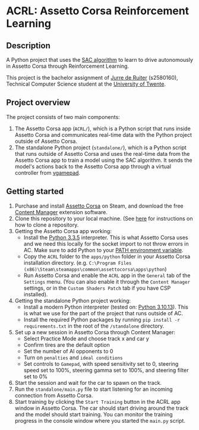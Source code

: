 # ACRL: Assetto Corsa Reinforcement Learning

## Description

A Python project that uses the [SAC algorithm](https://arxiv.org/abs/1801.01290) to learn to drive autonomously in Assetto Corsa through Reinforcement Learning.

This project is the bachelor assignment of [Jurre de Ruiter](https://www.jurre.me/) (s2580160), Technical Computer Science student at the [University of Twente](https://www.utwente.nl/en/).

## Project overview

The project consists of two main components:

1. The Assetto Corsa app (`ACRL/`), which is a Python script that runs inside Assetto Corsa and communicates real-time data with the Python project outside of Assetto Corsa.
2. The standalone Python project (`standalone/`), which is a Python script that runs outside of Assetto Corsa and uses the real-time data from the Assetto Corsa app to train a model using the SAC algorithm. It sends the model's actions back to the Assetto Corsa app through a virtual controller from [vgamepad](https://pypi.org/project/vgamepad/).

## Getting started

1. Purchase and install [Assetto Corsa](https://store.steampowered.com/app/244210/Assetto_Corsa/) on Steam, and download the free [Content Manager](https://assettocorsa.club/content-manager.html) extension software.
2. Clone this repository to your local machine. (See [here](https://help.github.com/en/articles/cloning-a-repository) for instructions on how to clone a repository.
3. Getting the Assetto Corsa app working:
    - Install the [Python 3.3.5](https://www.python.org/downloads/release/python-335/) interpreter. This is what Assetto Corsa uses and we need this locally for the socket import to not throw errors in AC. Make sure to add Python to your [PATH environment variable](https://www.pythoncentral.io/add-python-to-path-python-is-not-recognized-as-an-internal-or-external-command/).
    - Copy the `ACRL` folder to the `apps/python` folder in your Assetto Corsa installation directory. (e.g. `C:\Program Files (x86)\Steam\steamapps\common\assettocorsa\apps\python`)
    - Run Assetto Corsa and enable the `ACRL` app in the `General` tab of the `Settings` menu. (You can also enable it through the `Content Manager` settings, or in the `Custom Shaders Patch` tab if you have CSP installed).
4. Getting the standalone Python project working:
    - Install a modern Python interpreter (tested on: [Python 3.10.13](https://www.python.org/downloads/release/python-31013/)). This is what we use for the part of the project that runs outside of AC.
    - Install the required Python packages by running `pip install -r requirements.txt` in the root of the `/standalone` directory.
5. Set up a new session in Assetto Corsa through Content Manager:
    - Select Practice Mode and choose track x and car y
    - Confirm tires are the default option
    - Set the number of AI opponents to 0
    - Turn on `penalties` and `ideal conditions`
    - Set controls to `Gamepad`, with speed sensitivity set to 0, steering speed set to 100%, steering gamma set to 100%, and steering filter set to 0%
6. Start the session and wait for the car to spawn on the track.
7. Run the `standalone/main.py` file to start listening for an incoming connection from Assetto Corsa.
8. Start training by clicking the `Start Training` button in the ACRL app window in Assetto Corsa. The car should start driving around the track and the model should start training. You can monitor the training progress in the console window where you started the `main.py` script.
